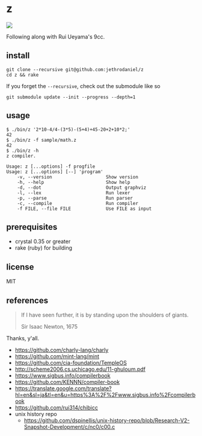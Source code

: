 # z

![](https://github.com/jethrodaniel/z/workflows/ci/badge.svg)

Following along with Rui Ueyama's 9cc.

## install

```
git clone --recursive git@github.com:jethrodaniel/z
cd z && rake
```

If you forget the `--recursive`, check out the submodule like so

```
git submodule update --init --progress --depth=1
```

## usage

```
$ ./bin/z '2*10-4/4-(3*5)-(5+4)+45-20+2+10*2;'
42
$ ./bin/z -f sample/math.z 
42
$ ./bin/z -h
z compiler.

Usage: z [...options] -f progfile
Usage: z [...options] [--] 'program'
    -v, --version                    Show version
    -h, --help                       Show help
    -d, --dot                        Output graphviz
    -l, --lex                        Run lexer
    -p, --parse                      Run parser
    -c, --compile                    Run compiler
    -f FILE, --file FILE             Use FILE as input
```

## prerequisites

- crystal 0.35 or greater
- rake (ruby) for building

## license

MIT

## references

> If I have seen further, it is by standing upon the shoulders of giants.
>
> Sir Isaac Newton, 1675

Thanks, y'all.

- https://github.com/charly-lang/charly
- https://github.com/mint-lang/mint
- https://github.com/cia-foundation/TempleOS
- http://scheme2006.cs.uchicago.edu/11-ghuloum.pdf
- https://www.sigbus.info/compilerbook
- https://github.com/KENNN/compiler-book
- https://translate.google.com/translate?hl=en&sl=ja&tl=en&u=https%3A%2F%2Fwww.sigbus.info%2Fcompilerbook
- https://github.com/rui314/chibicc
- unix history repo
  - https://github.com/dspinellis/unix-history-repo/blob/Research-V2-Snapshot-Development/c/nc0/c00.c
